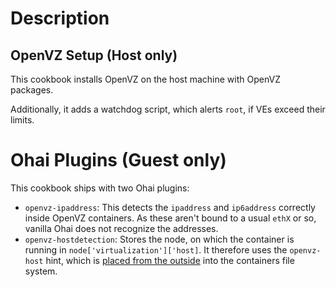 Description
===========

OpenVZ Setup (Host only)
------------
This cookbook installs OpenVZ on the host machine with OpenVZ packages.

Additionally, it adds a watchdog script, which alerts `root`, if VEs exceed their limits.



Ohai Plugins (Guest only)
================

This cookbook ships with two Ohai plugins:

* `openvz-ipaddress`: This detects the `ipaddress` and `ip6address` correctly inside OpenVZ containers. As these aren't bound to a usual `ethX` or so, vanilla Ohai does not recognize the addresses.
* `openvz-hostdetection`: Stores the node, on which the container is running in `node['virtualization']['host]`. It therefore uses the `openvz-host` hint, which is [placed from the outside](https://github.com/TYPO3-cookbooks/openvz/blob/7e2771ee3393af0e238e3fad2ebf0a1cb4effaf4/recipes/ohai.rb#L42-L46) into the containers file system.